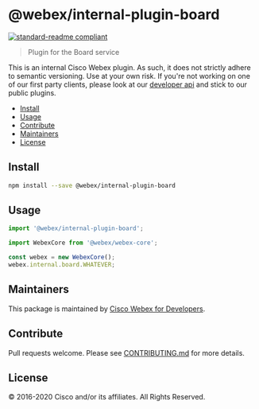 # @webex/internal-plugin-board

[![standard-readme compliant](https://img.shields.io/badge/readme%20style-standard-brightgreen.svg?style=flat-square)](https://github.com/RichardLitt/standard-readme)

> Plugin for the Board service

This is an internal Cisco Webex plugin. As such, it does not strictly adhere to semantic versioning. Use at your own risk. If you're not working on one of our first party clients, please look at our [developer api](https://developer.webex.com/) and stick to our public plugins.

- [Install](#install)
- [Usage](#usage)
- [Contribute](#contribute)
- [Maintainers](#maintainers)
- [License](#license)

## Install

```bash
npm install --save @webex/internal-plugin-board
```

## Usage

```js
import '@webex/internal-plugin-board';

import WebexCore from '@webex/webex-core';

const webex = new WebexCore();
webex.internal.board.WHATEVER;
```

## Maintainers

This package is maintained by [Cisco Webex for Developers](https://developer.webex.com/).

## Contribute

Pull requests welcome. Please see [CONTRIBUTING.md](https://github.com/webex/webex-js-sdk/blob/master/CONTRIBUTING.md) for more details.

## License

© 2016-2020 Cisco and/or its affiliates. All Rights Reserved.
